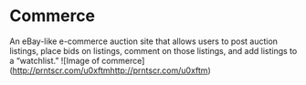 # Commerce
An eBay-like e-commerce auction site that allows users to post auction listings, place bids on listings, comment on those listings, and add listings to a “watchlist.”
![Image of commerce]
(http://prntscr.com/u0xftmhttp://prntscr.com/u0xftm)
